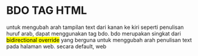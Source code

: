 # BDO TAG HTML

untuk mengubah arah tampilan text dari kanan ke kiri seperti penulisan huruf arab, dapat menggunakan tag bdo. bdo merupakan singkat dari 
<mark>bidirectional override</mark> yang berguna untuk menggubah arah penulisan text pada halaman web. secara default, web
